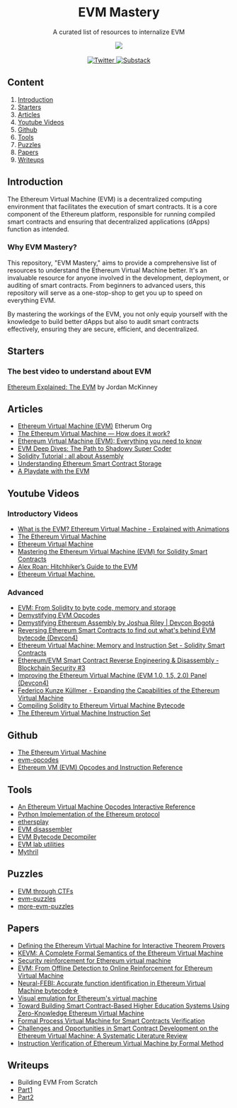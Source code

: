 <div align="center">
  <h1 align="center"> EVM Mastery </h1>
    <p align="center"> A curated list of resources to internalize EVM </p>
  <p align="center">
      <a href="https://blog.quillaudits.com/" target="_blank">
      <img src="https://blog.quillaudits.com/media/uploads/2021/10/common-sprite-new-1.png">
    </a>
    <br>
    <br>
    <a href="https://twitter.com/Quill_Academy">
      <img alt="Twitter" src="https://img.shields.io/badge/Twitter-%231DA1F2.svg?style=for-the-badge&logo=Twitter&logoColor=white">
    </a>
    <a href="https://quillaudits.substack.com/">
      <img alt="Substack" src="https://img.shields.io/badge/Substack-%23006f5c.svg?style=for-the-badge&logo=substack&logoColor=FF6719">
    </a>
   
  </p>                   
</div>



## Content
1. [Introduction](#introduction)
2. [Starters](#starters)
3. [Articles](#articles)
4. [Youtube Videos](#youtube-videos) 
5. [Github](#github) 
6. [Tools](#tools) 
7. [Puzzles](#puzzles)   
8. [Papers](#papers) 
10. [Writeups](#writeups)



## Introduction
The Ethereum Virtual Machine (EVM) is a decentralized computing environment that facilitates the execution of smart contracts. It is a core component of the Ethereum platform, responsible for running compiled smart contracts and ensuring that decentralized applications (dApps) function as intended.

### Why EVM Mastery?
This repository, "EVM Mastery," aims to provide a comprehensive list of resources to understand the Ethereum Virtual Machine better. It's an invaluable resource for anyone involved in the development, deployment, or auditing of smart contracts. From beginners to advanced users, this repository will serve as a one-stop-shop to get you up to speed on everything EVM.

By mastering the workings of the EVM, you not only equip yourself with the knowledge to build better dApps but also to audit smart contracts effectively, ensuring they are secure, efficient, and decentralized.


## Starters
### The best video to understand about EVM
[Ethereum Explained: The EVM](https://www.youtube.com/watch?v=kCswGz9naZg) by Jordan McKinney

## Articles 
- [Ethereum Virtual Machine (EVM)](https://ethereum.org/en/developers/docs/evm/) Etherum Org
- [The Ethereum Virtual Machine — How does it work?](https://medium.com/mycrypto/the-ethereum-virtual-machine-how-does-it-work-9abac2b7c9e)
- [Ethereum Virtual Machine (EVM): Everything you need to know](https://www.okx.com/learn/ethereum-virtual-machine-evm)
- [EVM Deep Dives: The Path to Shadowy Super Coder](https://noxx.substack.com/p/evm-deep-dives-the-path-to-shadowy?s=r)
- [Solidity Tutorial : all about Assembly](https://jeancvllr.medium.com/solidity-tutorial-all-about-assembly-5acdfefde05c)
- [Understanding Ethereum Smart Contract Storage](https://programtheblockchain.com/posts/2018/03/09/understanding-ethereum-smart-contract-storage/)
- [A Playdate with the EVM](https://femboy.capital/evm-pt1)

## Youtube Videos
### Introductory Videos
- [What is the EVM? Ethereum Virtual Machine - Explained with Animations](https://www.youtube.com/watch?v=sTOcqS4msoU) 
- [The Ethereum Virtual Machine](https://www.youtube.com/watch?v=uke_ZWAXHSc) 
- [Ethereum Virtual Machine](https://www.youtube.com/watch?v=BsDq2mzC5tk&t) 
- [Mastering the Ethereum Virtual Machine (EVM) for Solidity Smart Contracts](https://www.youtube.com/watch?v=fnBNle2TI8A)
- [Alex Roan: Hitchhiker’s Guide to the EVM](https://www.youtube.com/watch?v=zgukojxyHKc)
- [Ethereum Virtual Machine.](https://www.youtube.com/watch?v=dHDeajeDLKU)
  
### Advanced
- [EVM: From Solidity to byte code, memory and storage](https://www.youtube.com/watch?v=RxL_1AfV7N4&t)
- [Demystifying EVM Opcodes](https://www.youtube.com/watch?v=_tcyI_lNvo0)
- [Demystifying Ethereum Assembly by Joshua Riley | Devcon Bogotá](https://www.youtube.com/watch?v=btDOvn8pLkA)
- [Reversing Ethereum Smart Contracts to find out what's behind EVM bytecode (Devcon4)](https://www.youtube.com/watch?v=IEvRRszoTeE)
- [Ethereum Virtual Machine: Memory and Instruction Set - Solidity Smart Contracts](https://www.youtube.com/watch?v=Suyj2MXe0T0)
- [Ethereum/EVM Smart Contract Reverse Engineering & Disassembly - Blockchain Security #3](https://www.youtube.com/watch?v=I6VDBvX9Pkw&t)
- [Improving the Ethereum Virtual Machine (EVM 1.0, 1.5, 2.0) Panel (Devcon4)](https://www.youtube.com/watch?v=ALK3h73WYu0)
- [Federico Kunze Küllmer - Expanding the Capabilities of the Ethereum Virtual Machine](https://www.youtube.com/watch?v=8UA-jAgvnYk)
- [Compiling Solidity to Ethereum Virtual Machine Bytecode](https://www.youtube.com/watch?v=vg4VdATsX4g)
- [The Ethereum Virtual Machine Instruction Set](https://www.youtube.com/watch?v=BhAoCLTFRyw)

## Github
- [The Ethereum Virtual Machine](https://github.com/ethereumbook/ethereumbook/blob/develop/13evm.asciidoc)
- [evm-opcodes](https://github.com/wolflo/evm-opcodes)
- [Ethereum VM (EVM) Opcodes and Instruction Reference](https://github.com/crytic/evm-opcodes)

  
## Tools
- [An Ethereum Virtual Machine Opcodes Interactive Reference](https://www.evm.codes/?fork=shanghai)
- [Python Implementation of the Ethereum protocol](https://github.com/ethereum/py-evm)
- [ethersplay](https://github.com/crytic/ethersplay)
- [EVM disassembler](https://github.com/Arachnid/evmdis)
- [EVM Bytecode Decompiler](https://github.com/MrLuit/evm)
- [EVM lab utilities](https://github.com/ethereum/evmlab)
- [Mythril](https://github.com/Consensys/mythril)

## Puzzles
- [EVM through CTFs](https://www.evmthroughctfs.com/)
- [evm-puzzles](https://github.com/fvictorio/evm-puzzles)
- [more-evm-puzzles](https://github.com/daltyboy11/more-evm-puzzles)
  

## Papers
- [Defining the Ethereum Virtual Machine for Interactive Theorem Provers](https://link.springer.com/chapter/10.1007/978-3-319-70278-0_33)
- [KEVM: A Complete Formal Semantics of the Ethereum Virtual Machine](https://ieeexplore.ieee.org/abstract/document/8429306)
- [Security reinforcement for Ethereum virtual machine](https://www.sciencedirect.com/science/article/abs/pii/S0306457321000674)
- [EVM: From Offline Detection to Online Reinforcement for Ethereum Virtual Machine](https://ieeexplore.ieee.org/abstract/document/8668038)
- [Neural-FEBI: Accurate function identification in Ethereum Virtual Machine bytecode☆](https://www.sciencedirect.com/science/article/pii/S0164121223000225)
- [Visual emulation for Ethereum's virtual machine](https://github.com/Quillhash/EVM-Mastery/edit/main/README.md)
- [Toward Building Smart Contract-Based Higher Education Systems Using Zero-Knowledge Ethereum Virtual Machine](https://github.com/socathie/zkPhoto)
- [Formal Process Virtual Machine for Smart Contracts Verification](https://arxiv.org/abs/1805.00808)
- [Challenges and Opportunities in Smart Contract Development on the Ethereum Virtual Machine: A Systematic Literature Review](https://sol.sbc.org.br/index.php/wblockchain/article/view/24618)
- [Instruction Verification of Ethereum Virtual Machine by Formal Method](https://ieeexplore.ieee.org/abstract/document/9181334)


## Writeups
- Building EVM From Scratch
- [Part1](https://www.notion.so/pheonix244001/Building-an-EVM-from-scratch-part-1-the-execution-context-c28ebb4200c94f6fb75948a5feffc686?pvs=4)
- [Part2](https://www.notion.so/pheonix244001/Building-an-EVM-from-scratch-part-2-branching-instructions-d864da164256426a9a1a0f7cc475c840?pvs=4)
